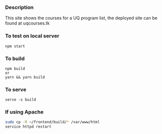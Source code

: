 

### Description 
This site shows the courses for a UQ program list, the deployed site can be found at uqcourses.tk

### To test on local server 
```$xslt
npm start 
```

### To build 
```
npm build 
or
yarn && yarn build 
``` 


### To serve 
```$xslt
serve -s build 
```


### If using Apache 

```bash 
sudo cp -R ~/frontend/build/* /var/www/html
service httpd restart
```



